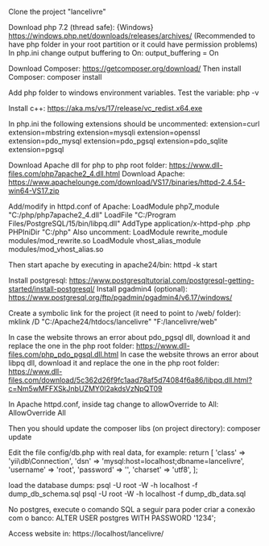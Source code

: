 Clone the project "lancelivre"

Download php 7.2 (thread safe):
	{Windows} https://windows.php.net/downloads/releases/archives/
(Recommended to have php folder in your root partition or it could have permission problems)
In php.ini change output buffering to On:
	output_buffering = On

Download Composer:
	https://getcomposer.org/download/
Then install Composer:
	composer install

Add php folder to windows environment variables. Test the variable:
	php -v

Install c++:
	https://aka.ms/vs/17/release/vc_redist.x64.exe

In php.ini the following extensions should be uncommented:
	extension=curl
	extension=mbstring
	extension=mysqli
	extension=openssl
	extension=pdo_mysql
	extension=pdo_pgsql
	extension=pdo_sqlite
	extension=pgsql

Download Apache dll for php to php root folder:
	https://www.dll-files.com/php7apache2_4.dll.html
Download Apache:
	https://www.apachelounge.com/download/VS17/binaries/httpd-2.4.54-win64-VS17.zip

Add/modify in httpd.conf of Apache:
	LoadModule php7_module "C:/php/php7apache2_4.dll"
	LoadFile "C:/Program Files/PostgreSQL/15/bin/libpq.dll"
	AddType application/x-httpd-php .php
	PHPIniDir "C:/php"
Also uncomment:
	LoadModule rewrite_module modules/mod_rewrite.so
	LoadModule vhost_alias_module modules/mod_vhost_alias.so

Then start apache by executing in apache24/bin:
	httpd -k start

Install postgresql:
	https://www.postgresqltutorial.com/postgresql-getting-started/install-postgresql/
Install pgadmin4 (optional):
	https://www.postgresql.org/ftp/pgadmin/pgadmin4/v6.17/windows/

Create a symbolic link for the project (it need to point to /web/ folder):
	mklink /D "C:/Apache24/htdocs/lancelivre" "F:/lancelivre/web"

In case the website throws an error about pdo_pgsql dll, download it and replace the one in the php root folder:
	https://www.dll-files.com/php_pdo_pgsql.dll.html
In case the website throws an error about libpq dll, download it and replace the one in the php root folder:
	https://www.dll-files.com/download/5c362d26f9fc1aad78af5d74084f6a86/libpq.dll.html?c=Nm5wMFFXSkJnbUZMY0l2akdsVzNpQT09

In Apache httpd.conf, inside tag  change to allowOverride to All:
	AllowOverride All

Then you should update the composer libs (on project directory):
	composer update

Edit the file config/db.php with real data, for example:
	return [
    	'class' => 'yii\db\Connection',
    	'dsn' => 'mysql:host=localhost;dbname=lancelivre',
    	'username' => 'root',
    	'password' => '',
    	'charset' => 'utf8',
	];

load the database dumps:
	psql -U root -W -h localhost -f dump_db_schema.sql
	psql -U root -W -h localhost -f dump_db_data.sql
	
No postgres, execute o comando SQL a seguir para poder criar a conexão com o banco:
	ALTER USER postgres WITH PASSWORD '1234';

Access website in:
	https://localhost/lancelivre/
